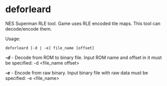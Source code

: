 deforleard
=========
NES Superman RLE tool. Game uses RLE encoded tile maps. This tool can decode/encode them.

Usage:
```
deforleard [-d | -e] file_name [offset]
```


***-d*** - Decode from ROM to binary file. Input ROM name and offset in it must be specified: -d <file_name offset> 

***-e*** - Encode from raw binary. Input binary file with raw data must be specified: -e <file_name>